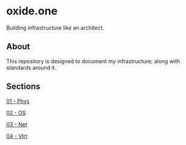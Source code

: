 # oxide.one

Building infrastructure like an architect.

## About

This repository is designed to document my infrastructure; along with standards around it.

## Sections

[01 - Phys](01_phys/readme.md)

[02 - OS](02_os/readme.md)

[03 - Net](03_net/readme.md)

[04 - VIrt](04_virt/readme.md)


